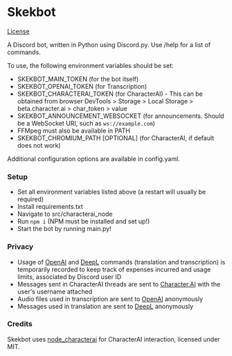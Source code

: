 # Skekbot

[License](https://github.com/Skekdog/Skekbot/blob/master/LICENSE)

A Discord bot, written in Python using Discord.py.
Use /help for a list of commands.

To use, the following environment variables should be set:
- SKEKBOT_MAIN_TOKEN (for the bot itself)
- SKEKBOT_OPENAI_TOKEN (for Transcription)
- SKEKBOT_CHARACTERAI_TOKEN (for CharacterAI) - This can be obtained from browser DevTools > Storage > Local Storage > beta.character.ai > char_token > value
- SKEKBOT_ANNOUNCEMENT_WEBSOCKET (for announcements. Should be a WebSocket URI, such as `ws://example.com`)
- FFMpeg must also be available in PATH
- SKEKBOT_CHROMIUM_PATH [OPTIONAL] (for CharacterAI, if default does not work)

Additional configuration options are available in config.yaml.

### Setup
- Set all environment variables listed above (a restart will usually be required)
- Install requirements.txt
- Navigate to src/characterai_node
- Run `npm i` (NPM must be installed and set up!)
- Start the bot by running main.py!

### Privacy
- Usage of [OpenAI](https://openai.com/) and [DeepL](https://deepl.com) commands (translation and transcription) is temporarily recorded to keep track of expenses incurred and usage limits, associated by Discord user ID
- Messages sent in CharacterAI threads are sent to [Character.AI](https://beta.character.ai/) with the user's username attached
- Audio files used in transcription are sent to [OpenAI](https://openai.com/) anonymously
- Messages used in translation are sent to [DeepL](https://deepl.com) anonymously

### Credits
Skekbot uses [node_characterai](https://github.com/realcoloride/node_characterai) for CharacterAI interaction, licensed under MIT.